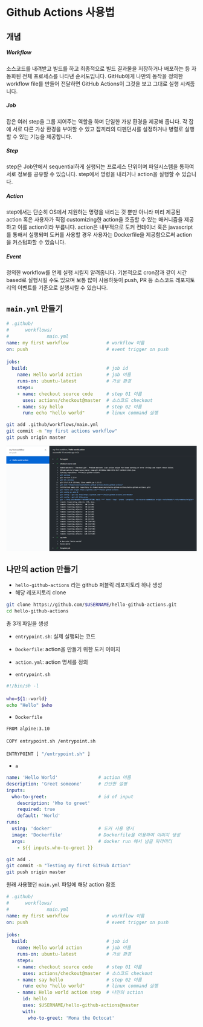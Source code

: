 # Github Actions 사용법

## 개념

##### Workflow
소스코드를 내려받고 빌드를 하고 최종적으로 빌드 결과물을 저장하거나 배포하는 등 자동화된 전체 프로세스를 나타낸 순서도입니다. GitHub에게 나만의 동작을 정의한 workflow file를 만들어 전달하면 GitHub Actions이 그것을 보고 그대로 실행 시켜줍니다.

##### Job
잡은 여러 step을 그룹 지어주는 역할을 하며 단일한 가상 환경을 제공해 줍니다. 각 잡에 서로 다른 가상 환경을 부여할 수 있고 잡끼리의 디펜던시를 설정하거나 병렬로 실행할 수 있는 기능을 제공합니다.

##### Step
step은 Job안에서 sequential하게 실행되는 프로세스 단위이며 파일시스템을 통하여 서로 정보를 공유할 수 있습니다. step에서 명령을 내리거나 action을 실행할 수 있습니다.

##### Action
step에서는 단순히 OS에서 지원하는 명령을 내리는 것 뿐만 아니라 미리 제공된 action 혹은 사용자가 직접 customizing한 action을 호출할 수 있는 매커니즘을 제공하고 이를 action이라 부릅니다. action은 내부적으로 도커 컨테이너 혹은 javascript를 통해서 실행되며 도커를 사용할 경우 사용자는 Dockerfile을 제공함으로써 action을 커스텀화할 수 있습니다.

##### Event
정의한 workflow를 언제 실행 시킬지 알려줍니다. 기본적으로 cron잡과 같이 시간 based로 실행시킬 수도 있으며 보통 많이 사용하듯이 push, PR 등 소스코드 레포지토리의 이벤트를 기준으로 실행시킬 수 있습니다.

## `main.yml` 만들기

```yaml
# .github/
#      workflows/
#              main.yml
name: my first workflow              # workflow 이름
on: push                             # event trigger on push

jobs:
  build:                             # job id
    name: Hello world action         # job 이름
    runs-on: ubuntu-latest           # 가상 환경
    steps:
    - name: checkout source code     # step 01 이름
      uses: actions/checkout@master  # 소스코드 checkout
    - name: say hello                # step 02 이름
      run: echo "hello world"        # linux command 실행
```

```bash
git add .github/workflows/main.yml
git commit -m "my first actions workflow"
git push origin master
```


![](workflow.png)


## 나만의 action 만들기

- `hello-github-actions` 라는 github 퍼블릭 레포지토리 하나 생성
- 해당 레포지토리 clone

```bash
git clone https://github.com/$USERNAME/hello-github-actions.git
cd hello-github-actions
```

총 3개 파일을 생성

- `entrypoint.sh`: 실제 실행되는 코드
- `Dockerfile`: action을 만들기 위한 도커 이미지
- `action.yml`: action 명세를 정의


- `entrypoint.sh`

```bash
#!/bin/sh -l

who=${1:-world}
echo "Hello" $who
```

- `Dockerfile`

```bash
FROM alpine:3.10

COPY entrypoint.sh /entrypoint.sh

ENTRYPOINT [ "/entrypoint.sh" ]
```


- `a`

```yaml
name: 'Hello World'               # action 이름
description: 'Greet someone'      # 간단한 설명
inputs:
  who-to-greet:                   # id of input    
    description: 'Who to greet'
    required: true
    default: 'World'
runs:
  using: 'docker'                 # 도커 사용 명시
  image: 'Dockerfile'             # Dockerfile을 이용하여 이미지 생성
  args:                           # docker run 에서 넘길 파라미터
    - ${{ inputs.who-to-greet }}
```


```bash
git add .
git commit -m "Testing my first GitHub Action"
git push origin master
```


원래 사용했던 `main.yml` 파일에 해당 action 참조

```yaml
# .github/
#      workflows/
#              main.yml
name: my first workflow              # workflow 이름
on: push                             # event trigger on push

jobs:
  build:                             # job id
    name: Hello world action         # job 이름
    runs-on: ubuntu-latest           # 가상 환경
    steps:
    - name: checkout source code     # step 01 이름
      uses: actions/checkout@master  # 소스코드 checkout
    - name: say hello                # step 02 이름
      run: echo "hello world"        # linux command 실행
    - name: Hello world action step  # 나만의 action
      id: hello
      uses: $USERNAME/hello-github-actions@master
      with:
        who-to-greet: 'Mona the Octocat'
```

